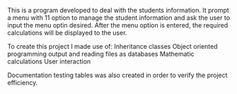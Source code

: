 This is a program developed to deal with the students information. It prompt a menu with 11 option to manage the student information and ask the user to input the menu optin desired.
After the menu option is entered, the required calculations will be displayed to the user.

To create this project I made use of: 
Inheritance classes
Object oriented programming
output and reading files as databases
Mathematic calculations
User interaction



Documentation testing tables was also created in order to verify the project efficiency.
